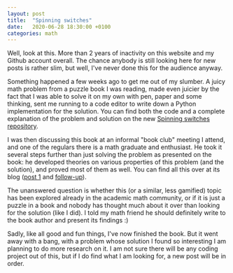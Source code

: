 ```yaml
---
layout: post
title:  "Spinning switches"
date:   2020-06-28 18:30:00 +0100 
categories: math 
---
```


Well, look at this. More than 2 years of inactivity on this website and my Github account overall. The chance anybody
is still looking here for new posts is rather slim, but well, I've never done this for the audience anyway.

Something happened a few weeks ago to get me out of my slumber. A juicy math problem from a puzzle book I was reading, made even juicier by the fact that I was able to solve it on my own with pen, paper and some thinking, sent me running to a code editor to write down a Python implementation for the solution. You can find both the code and a complete explanation of the problem and solution on the new [Spinning switches repository](https://github.com/shainer/spinning-switches).

I was then discussing this book at an informal "book club" meeting I attend, and one of the regulars there is a math
graduate and enthusiast. He took it several steps further than just solving the problem as presented on the book: he
developed theories on various properties of this problem (and the solution), and proved most of them as well. You can find all this over at its blog ([post 1](https://gagern.github.io/CindyJS/recreation/2020/06/07/switches.html) and [follow-up](https://gagern.github.io/CindyJS/recreation/2020/06/20/three-switches.html)).

The unanswered question is whether this (or a similar, less gamified) topic has been explored already in the academic math community, or if it is just a puzzle in a book and nobody has thought much about it over than looking for the solution (like I did). I told my math friend he should definitely write to the book author and present its findings :)

Sadly, like all good and fun things, I've now finished the book. But it went away with a bang, with a problem
whose solution I found so interesting I am planning to do more research on it. I am not sure there will be any
coding project out of this, but if I do find what I am looking for, a new post will be in order.